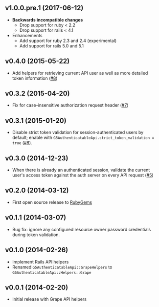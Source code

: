 ## v1.0.0.pre.1 (2017-06-12)

* **Backwards incompatible changes**
  * Drop support for ruby < 2.2
  * Drop support for rails < 4.1
* Enhancements
  * Add support for ruby 2.3 and 2.4 (experimental)
  * Add support for rails 5.0 and 5.1

## v0.4.0 (2015-05-22)

* Add helpers for retrieving current API user as well as more detailed token
  information
  ([#8](https://github.com/G5/g5_authenticatable_api/pull/8))

## v0.3.2 (2015-04-20)

* Fix for case-insensitive authorization request header
  ([#7](https://github.com/G5/g5_authenticatable_api/pull/7))

## v0.3.1 (2015-01-20)

* Disable strict token validation for session-authenticated users by
  default; enable with `G5AuthenticatableApi.strict_token_validation = true`
  ([#6](https://github.com/G5/g5_authenticatable_api/pull/6)).

## v0.3.0 (2014-12-23)

* When there is already an authenticated session, validate the current
  user's access token against the auth server on every API request
  ([#5](https://github.com/G5/g5_authenticatable_api/pull/5))

## v0.2.0 (2014-03-12)

* First open source release to [RubyGems](https://rubygems.org)

## v0.1.1 (2014-03-07)

* Bug fix: ignore any configured resource owner password credentials during
  token validation.

## v0.1.0 (2014-02-26)

* Implement Rails API helpers
* Renamed `G5AuthenticatableApi::GrapeHelpers` to
  `G5AuthenticatableApi::Helpers::Grape`

## v0.0.1 (2014-02-20)

* Initial release with Grape API helpers
